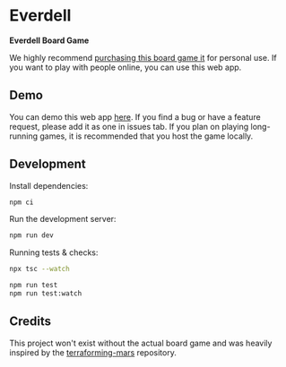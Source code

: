 # Everdell

**Everdell Board Game**

We highly recommend [purchasing this board game it](https://www.amazon.com/Everdell-Collectors-Edition-2nd-Printing/dp/B07WWJMQFW) for personal use. If you want to play with people online, you can use this web app.

## Demo

You can demo this web app [here](https://everdell.herokuapp.com/). If you find a bug or have a feature request, please add it as one in issues tab. If you plan on playing long-running games, it is recommended that you host the game locally.

## Development

Install dependencies:

```bash
npm ci
```

Run the development server:

```bash
npm run dev
```

Running tests & checks:

```bash
npx tsc --watch

npm run test
npm run test:watch
```

## Credits

This project won't exist without the actual board game and was heavily inspired by the [terraforming-mars](https://github.com/bafolts/terraforming-mars) repository.
